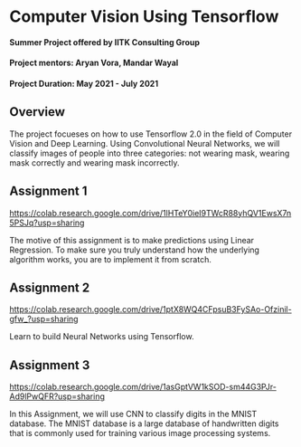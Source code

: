# Computer Vision Using Tensorflow
#### Summer Project offered by IITK Consulting Group
#### Project mentors: Aryan Vora, Mandar Wayal
#### Project Duration: May 2021 - July 2021

## Overview
The project focueses on how to use Tensorflow 2.0 in the field of Computer Vision and Deep Learning.
Using Convolutional Neural Networks, we will classify images of people into three categories: not wearing mask, wearing mask correctly and wearing mask incorrectly.

## Assignment 1
https://colab.research.google.com/drive/1lHTeY0ieI9TWcR88yhQV1EwsX7n5PSJq?usp=sharing

The motive of this assignment is to make predictions using Linear Regression. To make sure you truly understand how the underlying algorithm works, you are to implement it from scratch.

## Assignment 2
https://colab.research.google.com/drive/1ptX8WQ4CFpsuB3FySAo-Ofzinil-gfw_?usp=sharing

Learn to build Neural Networks using Tensorflow.

## Assignment 3
https://colab.research.google.com/drive/1asGptVW1kSOD-sm44G3PJr-Ad9lPwQFR?usp=sharing

In this Assignment, we will use CNN to classify digits in the MNIST database.
The MNIST database is a large database of handwritten digits that is commonly used for training various image processing systems.
